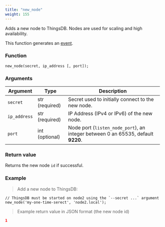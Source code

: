```yaml
---
title: "new_node"
weight: 155
---
```


Adds a new node to ThingsDB. Nodes are used for scaling and high availability.

This function generates an [event](../../overview/events).

### Function
`new_node(secret, ip_address [, port]);`

### Arguments
Argument | Type | Description
-------- | ---- | -----------
`secret` | str (required) | Secret used to initially connect to the new node.
`ip_address` | str (required) | IP Address (IPv4 or IPv6) of the new node.
`port` | int (optional) | Node port (`listen_node_port`), an integer between 0 an 65535, default **9220**.


### Return value

Returns the new node `id` if successful.

### Example

> Add a new node to ThingsDB:

```thingsdb,syntax_only,@t
// ThingsDB must be started on node2 using the `--secret ...` argument
new_node('my-one-time-serect', 'node2.local');
```

> Example return value in JSON format (the new node id)

```json
1
```

